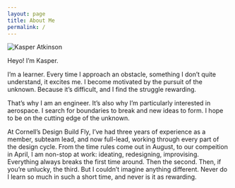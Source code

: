 ```yaml
---
layout: page
title: About Me
permalink: /
---
```


<div class="image-wrapper">
  <img src="{{ site.baseurl }}/assets/images/Headshot.jpg" alt="Kasper Atkinson" class="profile-image">
</div>

Heyo! I’m Kasper.

I’m a learner. Every time I approach an obstacle, something I don’t quite understand, it excites me. I become motivated by the pursuit of the unknown. Because it’s difficult, and I find the struggle rewarding.

That’s why I am an engineer. It’s also why I’m particularly interested in aerospace. I search for boundaries to break and new ideas to form. I hope to be on the cutting edge of the unknown.

At Cornell’s Design Build Fly, I’ve had three years of experience as a member, subteam lead, and now full-lead, working through every part of the design cycle. From the time rules come out in August, to our compeition in April, I am non-stop at work: ideating, redesigning, improvising. Everything always breaks the first time around. Then the second. Then, if you’re unlucky, the third. But I couldn’t imagine anything different. Never do I learn so much in such a short time, and never is it as rewarding.